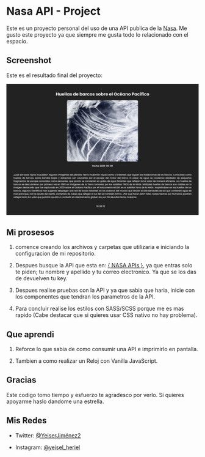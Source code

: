 # Nasa API - Project

Este es un proyecto personal del uso de una API publica de la [Nasa](https://api.nasa.gov/). Me gusto este proyecto ya que siempre me gusta todo lo relacionado con el espacio.

## Screenshot

Este es el resultado final del proyecto:

![](/assets/img/Screenshot.png)

## Mi prosesos

1. comence creando los archivos y carpetas que utilizaria e iniciando la configuracion de mi repositorio.

2. Despues busque la API que esta en: [{ NASA APIs }](https://api.nasa.gov/), ya que entras solo te piden; tu nombre y apellido y tu correo electronico. Ya que se los das de devuelven tu key.

3. Despues realise pruebas con la API y ya que sabia que haria, inicie con los componentes que tendran los parametros de la API.

4. Para concluir realise los estilos con SASS/SCSS porque me es mas rapido (Cabe destacar que si quieres usar CSS nativo no hay problema). 

## Que aprendi

1. Reforce lo que sabia de como consumir una API e imprimirlo en pantalla.

2. Tambien a como realizar un Reloj con Vanilla JavaScript.


## Gracias

Este codigo tomo tiempo y esfuerzo te agradesco por verlo. Si quieres apoyarme haslo dandome una estrella.

## Mis Redes

- Twitter: [@YeiserJiménez2](https://twitter.com/YeiserJimnez2)

- Instagram: [@yeisel_heriel](https://www.instagram.com/yeisel_heriel/)